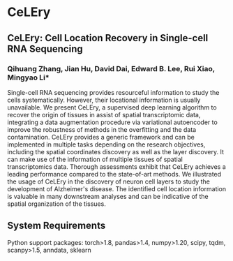 # CeLEry
## CeLEry: Cell Location Recovery in Single-cell RNA Sequencing 

### Qihuang Zhang, Jian Hu, David Dai, Edward B. Lee, Rui Xiao, Mingyao Li*

Single-cell RNA sequencing provides resourceful information to study the cells systematically. However, their locational information is usually unavailable. We present CeLEry, a supervised deep learning algorithm to recover the origin of tissues in assist of spatial transcriptomic data, integrating a data augmentation procedure via variational autoencoder to improve the robustness of methods in the overfitting and the data contamination. CeLEry provides a generic framework and can be implemented in multiple tasks depending on the research objectives, including the spatial coordinates discovery as well as the layer discovery. It can make use of the information of multiple tissues of spatial transcriptomics data. Thorough assessments exhibit that CeLEry achieves a leading performance compared to the state-of-art methods. We illustrated the usage of CeLEry in the discovery of neuron cell layers to study the development of Alzheimer's disease. The identified cell location information is valuable in many downstream analyses and can be indicative of the spatial organization of the tissues.

## System Requirements
Python support packages: torch>1.8, pandas>1.4, numpy>1.20, scipy, tqdm, scanpy>1.5, anndata, sklearn
